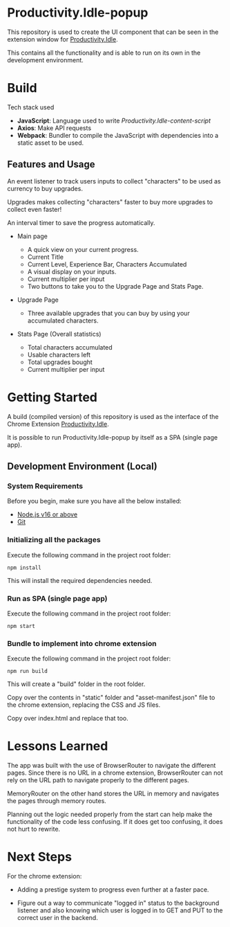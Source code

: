 # Productivity.Idle-popup

This repository is used to create the UI component that can be seen in the extension window for [Productivity.Idle](https://github.com/Gachuka/productivity.idle).

This contains all the functionality and is able to run on its own in the development environment.

# Build

Tech stack used
- **JavaScript**:  Language used to write *Productivity.Idle-content-script*
- **Axios**: Make API requests
- **Webpack**: Bundler to compile the JavaScript with dependencies into a static asset to be used.

## Features and Usage

An event listener to track users inputs to collect "characters" to be used as currency to buy upgrades.

Upgrades makes collecting "characters" faster to buy more upgrades to collect even faster!

An interval timer to save the progress automatically.

 - Main page
	 - A quick view on your current progress.
	 - Current Title
	 - Current Level, Experience Bar, Characters Accumulated
	 - A visual display on your inputs.
	 - Current multiplier per input
	 - Two buttons to take you to the Upgrade Page and Stats Page.

- Upgrade Page
	- Three available upgrades that you can buy by using your accumulated characters.
- Stats Page (Overall statistics)
	- Total characters accumulated
	- Usable characters left
	- Total upgrades bought
	- Current multiplier per input


# Getting Started

A build (compiled version) of this repository is used as the interface of the Chrome Extension [Productivity.Idle](https://github.com/Gachuka/productivity.idle). 

It is possible to run Productivity.Idle-popup by itself as a SPA (single page app).

## Development Environment (Local)

### System Requirements

Before you begin, make sure you have all the below installed:
- [Node.js v16 or above](https://nodejs.org/en/download/)
- [Git](https://git-scm.com/book/en/v2/Getting-Started-Installing-Git)

### Initializing all the packages

Execute the following command in the project root folder:

```
npm install
```
This will install the required dependencies needed.

### Run as SPA (single page app)

Execute the following command in the project root folder:

```
npm start
```

### Bundle to implement into chrome extension

Execute the following command in the project root folder:

```
npm run build
```
This will create a "build" folder in the root folder.

Copy over the contents in "static" folder and "asset-manifest.json" file to the chrome extension, replacing the CSS and JS files.

Copy over index.html and replace that too.

# Lessons Learned

The app was built with the use of BrowserRouter to navigate the different pages. Since there is no URL in a chrome extension, BrowserRouter can not rely on the URL path to navigate properly to the different pages.

MemoryRouter on the other hand stores the URL in memory and navigates the pages through memory routes.

Planning out the logic needed properly from the start can help make the functionality of the code less confusing. If it does get too confusing, it does not hurt to rewrite.

# Next Steps

For the chrome extension: 

- Adding a prestige system to progress even further at a faster pace.

- Figure out a way to communicate "logged in" status to the background listener and also knowing which user is logged in to GET and PUT to the correct user in the backend.